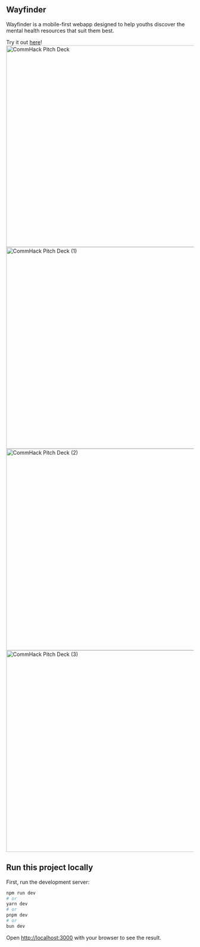 ## Wayfinder
Wayfinder is a mobile-first webapp designed to help youths discover the mental health resources that suit them best.

Try it out [here](https://wayfinder-sand.vercel.app/)!
<img width="960" height="540" alt="CommHack Pitch Deck" src="https://github.com/user-attachments/assets/1460ff0e-d5db-4fcb-963b-cab8fed0d165" />
<img width="960" height="540" alt="CommHack Pitch Deck (1)" src="https://github.com/user-attachments/assets/e8ce56c1-c75b-487a-9564-dfa8131561ee" />
<img width="960" height="540" alt="CommHack Pitch Deck (2)" src="https://github.com/user-attachments/assets/5347d386-212f-4f94-97a2-ed8299d99469" />
<img width="960" height="540" alt="CommHack Pitch Deck (3)" src="https://github.com/user-attachments/assets/a7f73805-43f9-4b00-816d-1d60e053eadb" />
    
## Run this project locally

First, run the development server:

```bash
npm run dev
# or
yarn dev
# or
pnpm dev
# or
bun dev
```

Open [http://localhost:3000](http://localhost:3000) with your browser to see the result.
